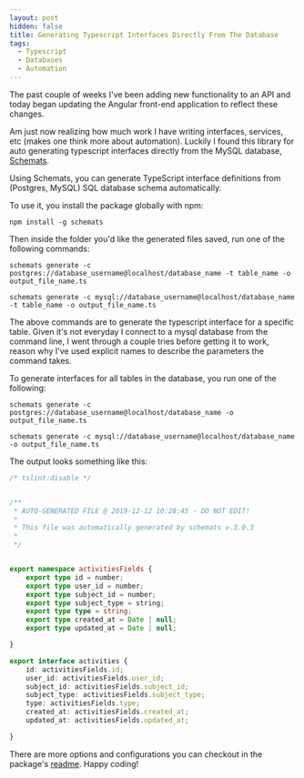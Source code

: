 ```yaml
---
layout: post
hidden: false
title: Generating Typescript Interfaces Directly From The Database
tags:
  - Typescript
  - Databases
  - Automation
---
```

The past couple of weeks I've been adding new functionality to an API and today began updating the Angular front-end application to reflect these changes.

Am just now realizing how much work I have writing interfaces, services, etc (makes one think more about automation). Luckily I found this library for auto generating typescript interfaces directly from the MySQL database, [Schemats](github.com/sweetiq/schemats).

Using Schemats, you can generate TypeScript interface definitions from (Postgres, MySQL) SQL database schema automatically.

To use it, you install the package globally with npm:

```
npm install -g schemats
```

Then inside the folder you'd like the generated files saved, run one of the following commands:

```
schemats generate -c postgres://database_username@localhost/database_name -t table_name -o output_file_name.ts

schemats generate -c mysql://database_username@localhost/database_name -t table_name -o output_file_name.ts
```

The above commands are to generate the typescript interface for a specific table. Given it's not everyday I connect to a mysql database from the command line, I went through a couple tries before getting it to work, reason why I've used explicit names to describe the parameters the command takes.

To generate interfaces for all tables in the database, you run one of the following:

```
schemats generate -c postgres://database_username@localhost/database_name -o output_file_name.ts

schemats generate -c mysql://database_username@localhost/database_name -o output_file_name.ts
```

The output looks something like this:

```typescript
/* tslint:disable */


/**
 * AUTO-GENERATED FILE @ 2019-12-12 10:28:45 - DO NOT EDIT!
 *
 * This file was automatically generated by schemats v.3.0.3
 *
 */


export namespace activitiesFields {
    export type id = number;
    export type user_id = number;
    export type subject_id = number;
    export type subject_type = string;
    export type type = string;
    export type created_at = Date | null;
    export type updated_at = Date | null;

}

export interface activities {
    id: activitiesFields.id;
    user_id: activitiesFields.user_id;
    subject_id: activitiesFields.subject_id;
    subject_type: activitiesFields.subject_type;
    type: activitiesFields.type;
    created_at: activitiesFields.created_at;
    updated_at: activitiesFields.updated_at;

}
```

There are more options and configurations you can checkout in the package's [readme](https://github.com/sweetiq/schemats#readme). Happy coding!
